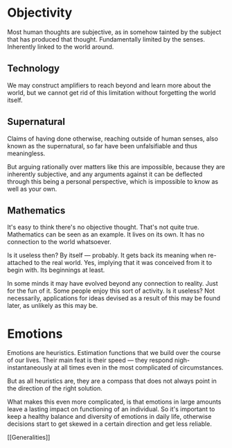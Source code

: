 ---
---

# Objectivity

Most human thoughts are subjective, as in somehow tainted by the subject that has produced that thought. Fundamentally limited by the senses. Inherently linked to the world around.

## Technology

We may construct amplifiers to reach beyond and learn more about the world, but we cannot get rid of this limitation without forgetting the world itself.

## Supernatural

Claims of having done otherwise, reaching outside of human senses, also known as the supernatural, so far have been unfalsifiable and thus meaningless.

But arguing rationally over matters like this are impossible, because they are inherently subjective, and any arguments against it can be deflected through this being a personal perspective, which is impossible to know as well as your own.

## Mathematics

It's easy to think there's no objective thought. That's not quite true. Mathematics can be seen as an example. It lives on its own. It has no connection to the world whatsoever.

Is it useless then? By itself — probably. It gets back its meaning when re-attached to the real world. Yes, implying that it was conceived from it to begin with. Its beginnings at least.

In some minds it may have evolved beyond any connection to reality. Just for the fun of it. Some people enjoy this sort of activity. Is it useless? Not necessarily, applications for ideas devised as a result of this may be found later, as unlikely as this may be.

# Emotions

Emotions are heuristics. Estimation functions that we build over the course of our lives. Their main feat is their speed — they respond nigh-instantaneously at all times even in the most complicated of circumstances.

But as all heuristics are, they are a compass that does not always point in the direction of the right solution.

What makes this even more complicated, is that emotions in large amounts leave a lasting impact on functioning of an individual. So it's important to keep a healthy balance and diversity of emotions in daily life, otherwise decisions start to get skewed in a certain direction and get less reliable.

[[Generalities]]
